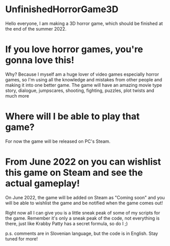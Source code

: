 # UnfinishedHorrorGame3D
Hello everyone, I am making a 3D horror game, which should be finished at the end of the summer 2022. 
# If you love horror games, you're gonna love this!
Why? Because I myself am a huge lover of video games especially horror games, so I'm using all the knowledge and mistakes from other people and making it into one better game. The game will have an amazing movie type story, dialogue, jumpscares, shooting, fighting, puzzles, plot twists and much more
# Where will I be able to play that game?
For now the game will be released on PC's Steam. 
# From June 2022 on you can wishlist this game on Steam and see the actual gameplay!
On June 2022, the game will be added on Steam as "Coming soon" and you will be able to wishlist the game and be notified when the game comes out!

Right now all I can give you is a little sneak peak of some of my scripts for the game.
Remember it's only a sneak peak of the code, not everything is there, just like Krabby Patty has a secret formula, so do I ;)

p.s. comments are in Slovenian language, but the code is in English.
Stay tuned for more!
